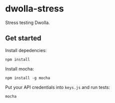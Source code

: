 # dwolla-stress

Stress testing Dwolla.

## Get started
Install depedencies:

`npm install`

Install mocha:

`npm install -g mocha`

Put your API credentials into `keys.js` and run tests:

`mocha`